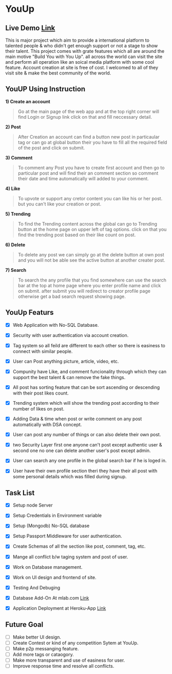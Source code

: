 # **YouUp**

## Live Demo [Link](https://you--up.herokuapp.com/)
This is major project which aim to provide a international platform to talented people & who didn't get enough support or not a stage to show their talent. 
This project comes with grate features which all are around the main motive "Build You with You Up". all across the world can visit the site and perform all operation like an soical media platform with some cool feature. Account creation at site is free of cost. I welcomed to all of they visit site & make the best community of the world.

## YouUP Using Instruction
**1) Create an account**
> Go at the main page of the web app and at the top right corner will find Login or Signup link click on that and fill neccessary detail. 


**2) Post**
> After Creation an account can find a button new post in particaular tag or can go at global button their you have to fill all the required field of the post and click on submit. 

**3) Comment**
> To comment any Post you have to create first account and then go to particular post and will find their an comment section so comment their date and time automatically will added to your comment.

**4) Like**
> To upvote or support any cretor content you can like his or her post. but you can't like your creation or post.

**5) Trending** 
> To find the Trending content across the global can go to Trending button at the home page on upper left of tag options. click on that you find the trending post based on their like count on post.

**6) Delete**
> To delete any post we can simply go at the delete button at own post and you will not be able see the active button at another creater post.

**7) Search**
> To search the any profile that you find somewhere can use the search bar at the top at home page where you enter profile name and click on submit. after submit you will redirect to creator profile page otherwise get a bad search request showing page.

## YouUp Featurs
- [X] Web Application with No-SQL Database. 
- [X] Security with user authentication via account creation. 
- [X] Tag system so all feild are different to each other so there is easiness to connect with similar people. 
- [X] User can Post anything picture, article, video, etc.
- [x] Compunity have Like, and comment funcionality through which they can support the best talent & can remove the fake things. 
- [X] All post has sorting feature that can be sort ascending or descending with their post likes count.
- [X] Trending system which will show the trending post according to their number of likes on post.
- [X] Adding Data & time when post or write comment on any post automatically with DSA concept. 
- [X] User can post any number of things or can also delete their own post. 
- [X] two Security Layer first one anyone can't post except authentic user & second one no one can delete another user's post except admin. 
- [X] User can search any one profile in the global search bar if he is loged in. 
- [X] User have their own profile section theri they have their all post with some personal details which was filled during signup. 



## Task List
- [X] Setup node Server
- [X] Setup Credentials in Environment variable
- [X] Setup (Mongodb) No-SQL database 
- [x] Setup Passport Middleware for user authentication.
- [x] Create Schemas of all the section like post, comment, tag, etc.
- [x] Mange all conflict b/w taging system and post of user.
- [X] Work on Database management.
- [x] Work on UI design and frontend of site.
- [X] Testing And Debuging
- [X] Database Add-On At mlab.com [Link](https://mlab.com/)
- [X] Application Deployment at Heroku-App [Link](https://www.heroku.com/)



## Future Goal 
- [ ] Make better UI design. 
- [ ] Create Contest or kind of any competition Sytem at YouUp.
- [ ] Make p2p messanging feature.
- [ ] Add more tags or cataogory. 
- [ ] Make more transparent and use of easiness for user.
- [ ] Improve response time and resolve all conflicts.
